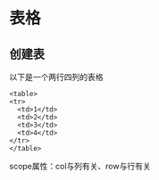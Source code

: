 # 表格

## 创建表
以下是一个两行四列的表格

    <table>
    <tr>
      <td>1</td>
      <td>2</td>
      <td>3</td>
      <td>4</td>
    </tr>
    </table>



scope属性：col与列有关、row与行有关



